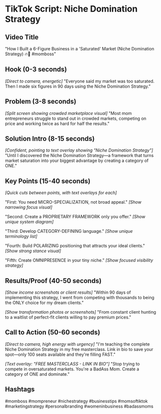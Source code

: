 # TikTok Script: Niche Domination Strategy

## Video Title
"How I Built a 6-Figure Business in a 'Saturated' Market (Niche Domination Strategy) 🔥💅 #momboss"

## Hook (0-3 seconds)
*[Direct to camera, energetic]*
"Everyone said my market was too saturated. Then I made six figures in 90 days using the Niche Domination Strategy."

## Problem (3-8 seconds)
*[Split screen showing crowded marketplace visual]*
"Most mom entrepreneurs struggle to stand out in crowded markets, competing on price and working twice as hard for half the results."

## Solution Intro (8-15 seconds)
*[Confident, pointing to text overlay showing "Niche Domination Strategy"]*
"Until I discovered the Niche Domination Strategy—a framework that turns market saturation into your biggest advantage by creating a category of ONE."

## Key Points (15-40 seconds)
*[Quick cuts between points, with text overlays for each]*

"First: You need MICRO-SPECIALIZATION, not broad appeal." *[Show narrowing focus visual]*

"Second: Create a PROPRIETARY FRAMEWORK only you offer." *[Show unique system diagram]*

"Third: Develop CATEGORY-DEFINING language." *[Show unique terminology list]*

"Fourth: Build POLARIZING positioning that attracts your ideal clients." *[Show strong stance visual]*

"Fifth: Create OMNIPRESENCE in your tiny niche." *[Show focused visibility strategy]*

## Results/Proof (40-50 seconds)
*[Show income screenshots or client results]*
"Within 90 days of implementing this strategy, I went from competing with thousands to being the ONLY choice for my dream clients."

*[Show transformation photos or screenshots]*
"From constant client hunting to a waitlist of perfect-fit clients willing to pay premium prices."

## Call to Action (50-60 seconds)
*[Direct to camera, high energy with urgency]*
"I'm teaching the complete Niche Domination Strategy in my free masterclass. Link in bio to save your spot—only 100 seats available and they're filling FAST."

*[Text overlay: "FREE MASTERCLASS - LINK IN BIO"]*
"Stop trying to compete in oversaturated markets. You're a BadAss Mom. Create a category of ONE and dominate."

## Hashtags
#momboss #mompreneur #nichestrategy #businesstips #momsoftiktok #marketingstrategy #personalbranding #womeninbusiness #badassmoms

